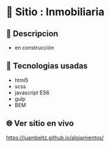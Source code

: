 # :name_badge: Sitio : Inmobiliaria

## :newspaper: Descripcion 
- en construcción

## 🧠 Tecnologias usadas
- html5
- scss
- javascript ES6
- gulp
- BEM

## 🌐 Ver sitio en vivo
https://juambeltz.github.io/alojamientos/
